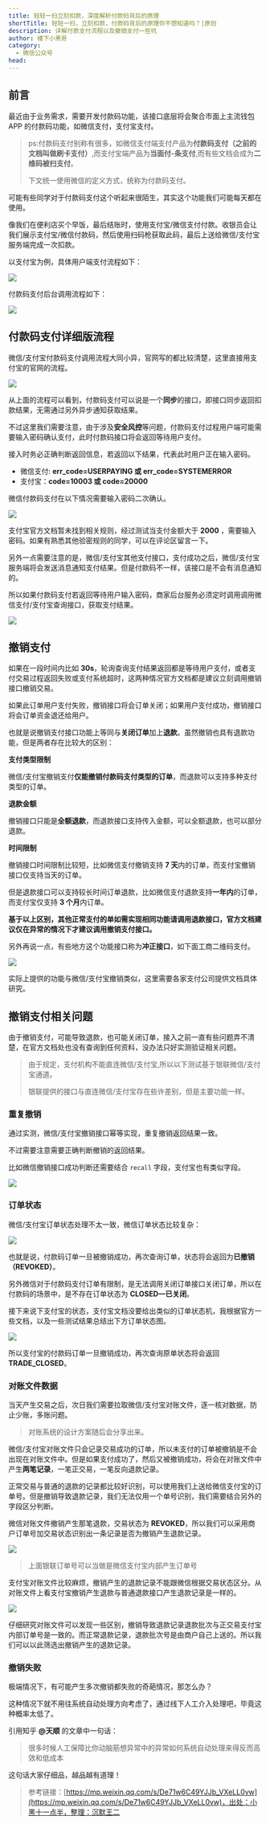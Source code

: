 ```yaml
---
title: 轻轻一扫立刻扣款，深度解析付款码背后的原理
shortTitle: 轻轻一扫，立刻扣款，付款码背后的原理你不想知道吗？|原创
description: 详解付款支付流程以及撤销支付一些坑
author: 楼下小黑哥
category:
  - 微信公众号
head:
---
```


## 前言

最近由于业务需求，需要开发付款码功能，该接口底层将会聚合市面上主流钱包 APP 的付款码功能，如微信支付，支付宝支付。

> ps:付款码支付别称有很多，如微信支付端支付产品为**付款码支付（之前的文档叫做刷卡支付）**,而支付宝端产品为**当面付-条支付**,而有些文档会成为**二维码被扫支付**。
> 
> 下文统一使用微信的定义方式，统称为付款码支付。

可能有些同学对于付款码支付这个听起来很陌生，其实这个功能我们可能每天都在使用。

像我们在便利店买个早饭，最后结账时，使用支付宝/微信支付付款。收银员会让我们展示支付宝/微信付款码，然后使用扫码枪获取此码，最后上送给微信/支付宝服务端完成一次扣款。

以支付宝为例，具体用户端支付流程如下：

![](http://cdn.tobebetterjavaer.com/tobebetterjavaer/images/nice-article/weixin-qingqyslkkkfkmbhdylnfxzdmyc-ee8cca5c-9107-451b-9d55-0c613b48e756.jpg)


付款码支付后台调用流程如下：

![](http://cdn.tobebetterjavaer.com/tobebetterjavaer/images/nice-article/weixin-qingqyslkkkfkmbhdylnfxzdmyc-5dde8420-8d02-4cab-99e3-e034de8785af.jpg)

## 付款码支付详细版流程

微信/支付宝付款码支付调用流程大同小异，官网写的都比较清楚，这里直接用支付宝的官网的流程。

![](http://cdn.tobebetterjavaer.com/tobebetterjavaer/images/nice-article/weixin-qingqyslkkkfkmbhdylnfxzdmyc-202b590d-ce2b-4dd0-a919-a374939636ae.jpg)



从上面的流程可以看到，付款码支付可以说是一个**同步**的接口，即接口同步返回扣款结果，无需通过另外异步通知获取结果。

不过这里我们需要注意，由于涉及**安全风控**等问题，付款码支付过程用户端可能需要输入密码确认支付，此时付款码接口将会返回等待用户支付。

接入时务必正确判断返回信息，若返回以下结果，代表此时用户正在输入密码。

*   微信支付: **err\_code=USERPAYING 或 err\_code=SYSTEMERROR**
*   支付宝：**code=10003 或 code=20000**

微信付款码支付在以下情况需要输入密码二次确认。

![](http://cdn.tobebetterjavaer.com/tobebetterjavaer/images/nice-article/weixin-qingqyslkkkfkmbhdylnfxzdmyc-68e3ebb6-3132-4a6d-b821-3e029aa754d9.jpg)

支付宝官方文档暂未找到相关规则，经过测试当支付金额大于 **2000** ，需要输入密码。如果有熟悉其他验密规则的同学，可以在评论区留言一下。

另外一点需要注意的是，微信/支付宝其他支付接口，支付成功之后，微信/支付宝服务端将会发送消息通知支付结果。但是付款码不一样，该接口是不会有消息通知的。

所以如果付款码支付若返回等待用户输入密码，商家后台服务必须定时调用调用微信支付/支付宝查询接口，获取支付结果。

![](http://cdn.tobebetterjavaer.com/tobebetterjavaer/images/nice-article/weixin-qingqyslkkkfkmbhdylnfxzdmyc-bf673856-9b8e-4431-9a10-a1d7961d5f27.jpg)

## 撤销支付

如果在一段时间内比如 **30s**，轮询查询支付结果返回都是等待用户支付，或者支付交易过程返回失败或支付系统超时，这两种情况官方文档都是建议立刻调用撤销接口撤销交易。

如果此订单用户支付失败，撤销接口将会订单关闭；如果用户支付成功，撤销接口将会订单资金退还给用户。

也就是说撤销支付接口功能上等同与**关闭订单**加上**退款**。虽然撤销也具有退款功能，但是两者存在比较大的区别：

**支付类型限制**

微信/支付宝撤销支付**仅能撤销付款码支付类型的订单**，而退款可以支持多种支付类型的订单。

**退款金额**

撤销接口只能是**全额退款**，而退款接口支持传入金额，可以全额退款，也可以部分退款。

**时间限制**

撤销接口时间限制比较短，比如微信支付撤销支持 **7 天**内的订单，而支付宝撤销接口仅支持当天的订单。

但是退款接口可以支持较长时间订单退款，比如微信支付退款支持**一年内**的订单，而支付宝仅支持 **3 个月**内订单。

**基于以上区别，其他正常支付的单如需实现相同功能请调用退款接口，官方文档建议仅在异常的情况下才建议调用撤销支付接口。**

另外再说一点，有些地方这个功能接口称为**冲正接口**，如下面工商二维码支付。

![](http://cdn.tobebetterjavaer.com/tobebetterjavaer/images/nice-article/weixin-qingqyslkkkfkmbhdylnfxzdmyc-ad827c55-9452-455c-92ea-24d89c144150.jpg)

实际上提供的功能与微信/支付宝撤销类似，这里需要各家支付公司提供文档具体研究。

## 撤销支付相关问题

由于撤销支付，可能导致退款，也可能关闭订单，接入之前一直有些问题弄不清楚，在官方文档处也没有查询到任何资料，没办法只好实测验证相关问题。

> 由于规定，支付机构不能直连微信/支付宝,所以以下测试基于银联微信/支付宝通道。
> 
> 银联提供的接口与直连微信/支付宝存在些许差别，但是主要功能一样。

### 重复撤销

通过实测，微信/支付宝撤销接口幂等实现，重复撤销返回结果一致。

不过需要注意需要正确判断撤销的返回结果。

比如微信撤销接口成功判断还需要结合 `recall` 字段，支付宝也有类似字段。

![](http://cdn.tobebetterjavaer.com/tobebetterjavaer/images/nice-article/weixin-qingqyslkkkfkmbhdylnfxzdmyc-2991d929-84e9-4f74-b599-40be877c8893.jpg)

### 订单状态

微信/支付宝订单状态处理不太一致，微信订单状态比较复杂：

![](http://cdn.tobebetterjavaer.com/tobebetterjavaer/images/nice-article/weixin-qingqyslkkkfkmbhdylnfxzdmyc-0a96570f-46e7-40f6-990f-b4e39c5138b8.jpg)


也就是说，付款码订单一旦被撤销成功，再次查询订单，状态将会返回为**已撤销（REVOKED）**。

另外微信对于付款码支付订单有限制，是无法调用关闭订单接口关闭订单，所以在付款码的场景中，是不存在订单状态为 **CLOSED—已关闭**。

接下来说下支付宝的状态，支付宝文档没要给出类似的订单状态机，我根据官方一些文档，以及一些测试结果总结出下方订单状态图。

![](http://cdn.tobebetterjavaer.com/tobebetterjavaer/images/nice-article/weixin-qingqyslkkkfkmbhdylnfxzdmyc-68a6cefc-6c10-4984-88f0-d5f008948c40.jpg)

所以支付宝的付款码订单一旦撤销成功，再次查询原单状态将会返回 **TRADE\_CLOSED**。

### 对账文件数据

当天产生交易之后，次日我们需要拉取微信/支付宝对账文件，逐一核对数据，防止少账，多账问题。

>对账系统的设计方案随后会分享出来。

微信/支付宝对账文件只会记录交易成功的订单，所以未支付的订单被撤销是不会出现在对账文件中。但是如果支付成功了，然后又被撤销成功，将会在对账文件中产生**两笔记录**，一笔正交易，一笔反向退款记录。

正常交易与普通的退款的记录都比较好识别，可以使用我们上送给微信支付宝的订单号。但是撤销导致退款记录，我们无法仅用一个单号识别，我们需要结合另外的字段区分判断。

微信对账文件撤销产生那笔退款，交易状态为 **REVOKED**，所以我们可以采用商户订单号加交易状态识别出一条记录是否为撤销产生退款记录。

![](http://cdn.tobebetterjavaer.com/tobebetterjavaer/images/nice-article/weixin-qingqyslkkkfkmbhdylnfxzdmyc-dfc3b88f-342d-4d62-b345-edcc7f120526.jpg)

> 上面银联订单号可以当做是微信支付宝内部产生订单号

支付宝对账文件比较麻烦，撤销产生的退款记录不能跟微信根据交易状态区分。从对账文件上看支付宝撤销产生退款与普通退款接口产生退款记录是一样的。

![](http://cdn.tobebetterjavaer.com/tobebetterjavaer/images/nice-article/weixin-qingqyslkkkfkmbhdylnfxzdmyc-c100c76d-2826-4dee-8445-b7d95d1e87d7.jpg)

仔细研究对账文件可以发现一些区别，撤销导致退款记录退款批次与正交易支付宝内部订单号是一致的。而正常退款记录，退款批次号是由商户自己上送的。所以我们可以以此筛选出撤销产生的退款记录。

### 撤销失败

极端情况下，有可能产生多次撤销都失败的奇葩情况，那怎么办？

这种情况下就不用往系统自动处理方向考虑了，通过线下人工介入处理吧，毕竟这种概率太低了。

引用知乎 **@天顺** 的文章中一句话：

> 很多时候人工保障比你动脑筋想异常中的异常如何系统自动处理来得反而高效和低成本

这句话大家仔细品，越品越有道理！


>参考链接：[https://mp.weixin.qq.com/s/De71w6C49YJJb_VXeLL0vw](https://mp.weixin.qq.com/s/De71w6C49YJJb_VXeLL0vw)，出处：小黑十一点半，整理：沉默王二
